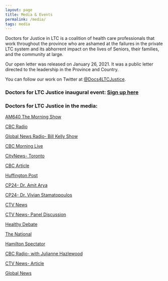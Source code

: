 ```yaml
---
layout: page
title: Media & Events
permalink: /media/
tags: media
---
```


Doctors for Justice in LTC is a coalition of health care professionals that work throughout the province who are ashamed at the failures in the private LTC system and its abhorrent impact on the lives of Seniors, their families, and the community at large.


Our open letter was released on January 26, 2021. It was a public letter directed to the leadership in the Province and Country.

You can follow our work on Twitter at [@Docs4LTCJustice](https://twitter.com/Docs4LTCJustice).


### Doctors for LTC Justice inaugural event: [Sign up here](https://www.eventbrite.ca/e/doctors-for-ltc-justice-panel-event-tickets-138020321497)


### Doctors for LTC Justice in the media:

[AM640 The Morning Show](https://omny.fm/shows/am640-the-morning-show/todays-show-few-long-term-care-homes-receive-publi)

[CBC Radio](https://www.cbc.ca/player/play/1848545347879)

[Global News Radio- Bill Kelly Show](https://omny.fm/shows/bill-kelly-show/doctors-for-justice-in-long-term-care-the-scienceu)

[CBC Morning Live](https://twitter.com/CBCMorningLive/status/1354085067207933953?s=20)

[CityNews- Toronto](https://toronto.citynews.ca/2021/01/26/doctors-researchers-call-for-long-term-care-changes-from-ontario-government/)

[CBC Article](https://www.cbc.ca/news/canada/toronto/ontario-long-term-care-1.5888226)

[Huffington Post](https://www.huffingtonpost.ca/entry/long-term-care-humanitarian-crisis_ca_601070d7c5b6a08142724e1f?ncid=tweetlnkcahpmg00000002)

[CP24- Dr. Amit Arya](https://www.cp24.com/video?clipId=2126532&binId=1.1127680&playlistPageNum=1)

[CP24- Dr. Vivian Stamatopoulos](https://www.cp24.com/we-re-losing-seniors-in-ltc-by-the-hour-doctor-1.5283065/dr-vivian-stamatopoulos-1.5283072)

[CTV News](https://www.ctvnews.ca/video?clipId=2126568)

[CTV News- Panel Discussion](https://www.ctvnews.ca/video?clipId=2126847)

[Healthy Debate](https://healthydebate.ca/opinions/ontarios-long-term-care-sector-is-in-a-grave-humanitarian-crisis)

[The National](https://www.youtube.com/watch?v=MZTYWJtEAKs&feature=youtu.be&ab_channel=CBCNews%3ATheNational)

[Hamilton Spectator](https://www.thespec.com/news/hamilton-region/2021/01/27/grace-villa-operator-saddened-workers-felt-they-lacked-resources.html)

[CBC Radio- with Julianne Hazlewood](https://www.cbc.ca/listen/live-radio/1-112-ontario-morning-from-cbc-radio)

[CTV News- Article](https://toronto.ctvnews.ca/hundreds-of-doctors-advocates-ask-ontario-government-to-better-support-long-term-care-homes-battling-covid-19-1.5283093)

[Global News](https://globalnews.ca/video/7601420/coronavirus-doctors-call-ford-governments-long-term-care-home-approach-reactionary-at-best)
